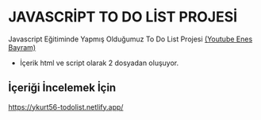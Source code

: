 # JAVASCRİPT TO DO LİST PROJESİ

Javascript Eğitiminde Yapmış Olduğumuz To Do List Projesi [(Youtube Enes Bayram)](https://www.youtube.com/playlist?list=PLURN6mxdcwL86Q8tCF1Ef6G6rN2jAg5Ht)

  

- İçerik html ve script  olarak  2 dosyadan oluşuyor.

## İçeriği İncelemek İçin 

https://ykurt56-todolist.netlify.app/